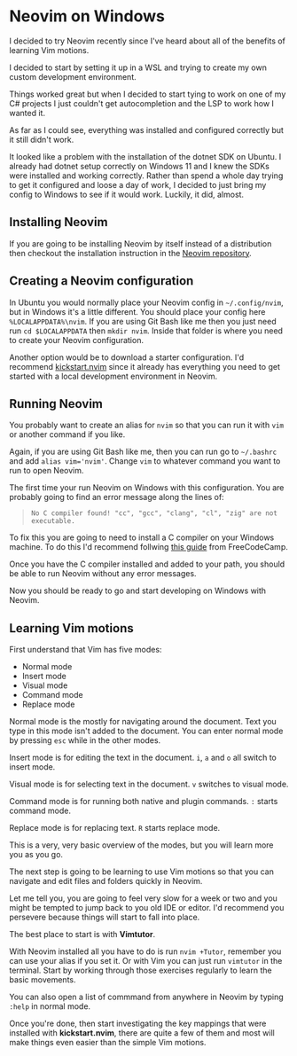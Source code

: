 # Neovim on Windows

I decided to try Neovim recently since I've heard about all of the benefits of learning Vim motions.

I decided to start by setting it up in a WSL and trying to create my own custom development environment.

Things worked great but when I decided to start tying to work on one of my C# projects I just couldn't get autocompletion and the LSP to work how I wanted it.

As far as I could see, everything was installed and configured correctly but it still didn't work.

It looked like a problem with the installation of the dotnet SDK on Ubuntu. I already had dotnet setup correctly on Windows 11 and I knew the SDKs were installed and working correctly. Rather than spend a whole day trying to get it configured and loose a day of work, I decided to just bring my config to Windows to see if it would work. Luckily, it did, almost.

## Installing Neovim

If you are going to be installing Neovim by itself instead of a distribution then checkout the installation instruction in the [Neovim repository](https://github.com/neovim/neovim/wiki/Installing-Neovim).

## Creating a Neovim configuration

In Ubuntu you would normally place your Neovim config in `~/.config/nvim`, but in Windows it's a little different. You should place your config here `%LOCALAPPDATA%\nvim`. If you are using Git Bash like me then you just need run `cd $LOCALAPPDATA` then `mkdir nvim`. Inside that folder is where you need to create your Neovim configuration.

Another option would be to download a starter configuration. I'd recommend [kickstart.nvim](https://github.com/nvim-lua/kickstart.nvim) since it already has everything you need to get started with a local development environment in Neovim.

## Running Neovim

You probably want to create an alias for `nvim` so that you can run it with `vim` or another command if you like.

Again, if you are using Git Bash like me, then you can run go to `~/.bashrc` and add `alias vim='nvim'`. Change `vim` to whatever command you want to run to open Neovim.

The first time your run Neovim on Windows with this configuration. You are probably going to find an error message along the lines of:

> `No C compiler found! "cc", "gcc", "clang", "cl", "zig" are not executable.`

To fix this you are going to need to install a C compiler on your Windows machine. To do this I'd recommend follwing [this guide](https://www.freecodecamp.org/news/how-to-install-c-and-cpp-compiler-on-windows/) from FreeCodeCamp.

Once you have the C compiler installed and added to your path, you should be able to run Neovim without any error messages.

Now you should be ready to go and start developing on Windows with Neovim.

## Learning Vim motions

First understand that Vim has five modes:

- Normal mode
- Insert mode
- Visual mode
- Command mode
- Replace mode

Normal mode is the mostly for navigating around the document. Text you type in this mode isn't added to the document. You can enter normal mode by pressing `esc` while in the other modes.

Insert mode is for editing the text in the document. `i`, `a` and `o` all switch to insert mode.

Visual mode is for selecting text in the document. `v` switches to visual mode.

Command mode is for running both native and plugin commands. `:` starts command mode.

Replace mode is for replacing text. `R` starts replace mode.

This is a very, very basic overview of the modes, but you will learn more you as you go.

The next step is going to be learning to use Vim motions so that you can navigate and edit files and folders quickly in Neovim.

Let me tell you, you are going to feel very slow for a week or two and you might be tempted to jump back to you old IDE or editor. I'd recommend you persevere because things will start to fall into place.

The best place to start is with **Vimtutor**.

With Neovim installed all you have to do is run `nvim +Tutor`, remember you can use your alias if you set it. Or with Vim you can just run `vimtutor` in the terminal.
Start by working through those exercises regularly to learn the basic movements.

You can also open a list of commmand from anywhere in Neovim by typing `:help` in normal mode.

Once you're done, then start investigating the key mappings that were installed with **kickstart.nvim**, there are quite a few of them and most will make things even easier than the simple Vim motions.

